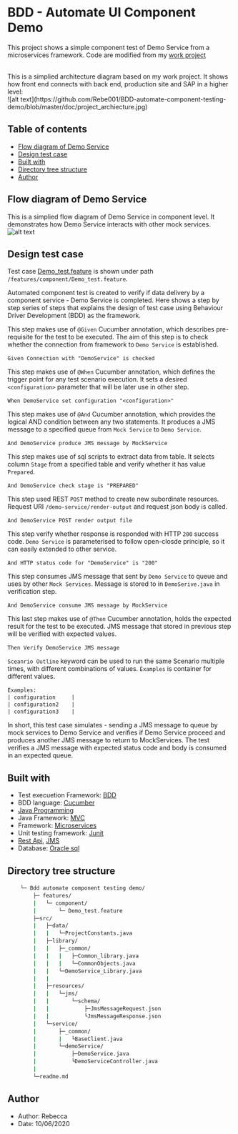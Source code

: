# BDD - Automate UI Component Demo
This project shows a simple component test of Demo Service from a microservices framework. Code are modified from my [work project](https://rebecca-li-portfolio.imfast.io/)

<br>
This is a simplied architecture diagram based on my work project. It shows how front end connects with back end, production site and SAP in a higher level:
<br>
![alt text](https://github.com/Rebe001/BDD-automate-component-testing-demo/blob/master/doc/project_archiecture.jpg) <!-- .element width="50%" -->




## Table of contents
* [Flow diagram of Demo Service](#flow-diagram-of-demo-service)
* [Design test case](#design-test-case)
* [Built with](#built-with)
* [Directory tree structure](#directory-tree-structure)
* [Author](#author)

## Flow diagram of Demo Service

This is a simplied flow diagram of Demo Service in component level. It demonstrates how Demo Service interacts with other mock services.
<br> 
![alt text](https://github.com/Rebe001/BDD-automate-component-testing-demo/blob/master/doc/demo_service_flow_diagram.png) <!-- .element width="50%" -->




## Design test case

Test case [Demo_test.feature](/features/component/Demo_test.feature) is shown under path `/features/component/Demo_test.feature`.

Automated component test is created to verify if data delivery by a component service - Demo Service is completed. Here shows a step by step series of steps that explains the design of test case using Behaviour Driver Development (BDD) as the framework.

This step makes use of `@Given` Cucumber annotation, which describes pre-requisite for the test to be executed. The aim of this step is to check whether the connection from framework to `Demo Service` is established.

```
Given Connection with "DemoService" is checked
```
This step makes use of `@When` Cucumber annotation, which defines the trigger point for any test scenario execution. It sets a desired `<configuration>` parameter that will be later use in other step.

```
When DemoService set configuration "<configuration>"
```
This step makes use of `@And` Cucumber annotation, which provides the logical AND condition between any two statements. It produces a JMS message to a specified queue from `Mock Service` to `Demo Service`.
```
And DemoService produce JMS message by MockService
```
This step makes use of sql scripts to extract data from table. It selects column `Stage` from a specified table and verify whether it has value `Prepared`.
```
And DemoService check stage is "PREPARED"
```
This step used REST `POST` method to create new subordinate resources. Request URI `/demo-service/render-output` and request json body is called.
```
And DemoService POST render output file
```
This step verify whether response is responded with HTTP `200` success code. `Demo Service` is parameterised to follow open-closde principle, so it can easily extended to other service.
```
And HTTP status code for "DemoService" is "200"
```
This step consumes JMS message that sent by `Demo Service` to queue and uses by other `Mock Services`. Message is stored to in `DemoSerive.java` in verification step.
```
And DemoService consume JMS message by MockService
```
This last step makes use of `@Then` Cucumber annotation, holds the expected result for the test to be executed. JMS message that stored in previous step will be verified with expected values.
```
Then Verify DemoService JMS message
```
`Sceanrio Outline` keyword can be used to run the same Scenario multiple times, with different combinations of values. `Èxamples` is container for different values.

```
Examples:
| configuration     |
| configuration2    |
| configuration3  	|
```

In short, this test case simulates - sending a JMS message to queue by mock services to Demo Service and verifies if Demo Service proceed and produces another JMS message to return to MockServices. The test verifies a JMS message with expected status code and body is consumed in an expected queue.



## Built with
 
* Test execuetion Framework: [BDD](https://cucumber.io/docs/bdd/)
* BDD language: [Cucumber](https://cucumber.io/docs/guides/overview/)
* [Java Programming](https://java.com/en/download/faq/whatis_java.xml)
* Java Framework: [MVC](https://www.oracle.com/technical-resources/articles/javase/mvc.html)
* Framework: [Microservices](https://spring.io/blog/2015/07/14/microservices-with-spring)
* Unit testing framework: [Junit](https://junit.org/junit4/)
* [Rest Api](https://www.restapitutorial.com/), [JMS](https://www.oracle.com/java/technologies/java-message-service.html)
* Database: [Oracle sql](https://www.oracle.com/database/technologies/appdev/sqldeveloper-landing.html)

	




## Directory tree structure
```bash
	└─ Bdd automate component testing demo/
		├─ features/
		|	└─ component/
		|		└─ Demo_test.feature
		├─src/
		|	├─data/
		|	|	└─ProjectConstants.java
		|	├─library/
		|	|	├─_common/
		|	|	|	├─Common_library.java
		|	|	|	└─CommonObjects.java
		|	|	└─DemoService_Library.java
		|	|	
		|	├─resources/
		|	|	└─jms/
		|	|		└─schema/
		|	|			├─JmsMessageRequest.json
		|	|			└JmsMessageResponse.json
		|	└─service/
		|		├─_common/
		|		|	└BaseClient.java
		|		└─demoService/
		|			├─DemoService.java
		|			└DemoServiceController.java
		|	
		└─readme.md
``` 
   

## Author

* Author: Rebecca
* Date: 10/06/2020